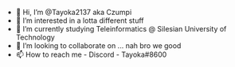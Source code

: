 - 👋 Hi, I’m @Tayoka2137 aka Czumpi
- 👀 I’m interested in a lotta different stuff
- 🌱 I’m currently studying Teleinformatics @ Silesian University of Technology
- 💞️ I’m looking to collaborate on ... nah bro we good
- 📫 How to reach me - Discord - Tayoka#8600
